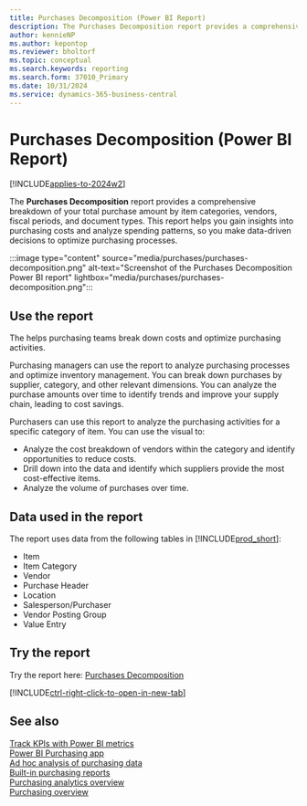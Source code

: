 ```yaml
---
title: Purchases Decomposition (Power BI Report)
description: The Purchases Decomposition report provides a comprehensive breakdown of your total purchase amount by item categories, vendors, fiscal periods, and document types.
author: kennieNP
ms.author: kepontop
ms.reviewer: bholtorf
ms.topic: conceptual
ms.search.keywords: reporting
ms.search.form: 37010_Primary
ms.date: 10/31/2024
ms.service: dynamics-365-business-central
---
```


# Purchases Decomposition (Power BI Report)

[!INCLUDE[applies-to-2024w2](includes/applies-to-2024w2.md)]

The **Purchases Decomposition** report provides a comprehensive breakdown of your total purchase amount by item categories, vendors, fiscal periods, and document types. This report helps you gain insights into purchasing costs and analyze spending patterns, so you make data-driven decisions to optimize purchasing processes.  

:::image type="content" source="media/purchases/purchases-decomposition.png" alt-text="Screenshot of the Purchases Decomposition Power BI report" lightbox="media/purchases/purchases-decomposition.png":::

## Use the report

The helps purchasing teams break down costs and optimize purchasing activities.

Purchasing managers can use the report to analyze purchasing processes and optimize inventory management. You can break down purchases by supplier, category, and other relevant dimensions. You can analyze the purchase amounts over time to identify trends and improve your supply chain, leading to cost savings.

Purchasers can use this report to analyze the purchasing activities for a specific category of item. You can use the visual to:

- Analyze the cost breakdown of vendors within the category and identify opportunities to reduce costs.
- Drill down into the data and identify which suppliers provide the most cost-effective items.
- Analyze the volume of purchases over time.

<!-- ## Key Performance Indicators (KPIs)

The *Purchases Decomposition* report includes the following KPIs and measures: 

- [**Purchase Amount**](####)   -->

## Data used in the report

The report uses data from the following tables in [!INCLUDE[prod_short](includes/prod_short.md)]:

- Item
- Item Category
- Vendor
- Purchase Header
- Location
- Salesperson/Purchaser
- Vendor Posting Group
- Value Entry

## Try the report

Try the report here: [Purchases Decomposition](https://businesscentral.dynamics.com?page=37010)

[!INCLUDE[ctrl-right-click-to-open-in-new-tab](includes/ctrl-right-click-to-open-in-new-tab.md)]

## See also

[Track KPIs with Power BI metrics](track-kpis-with-power-bi-metrics.md)  
[Power BI Purchasing app](purchases-powerbi-app.md)  
[Ad hoc analysis of purchasing data](ad-hoc-analysis-purchasing.md)  
[Built-in purchasing reports](purchase-reports.md)  
[Purchasing analytics overview](purchasing-analytics-overview.md)  
[Purchasing overview](purchasing-manage-purchasing.md)